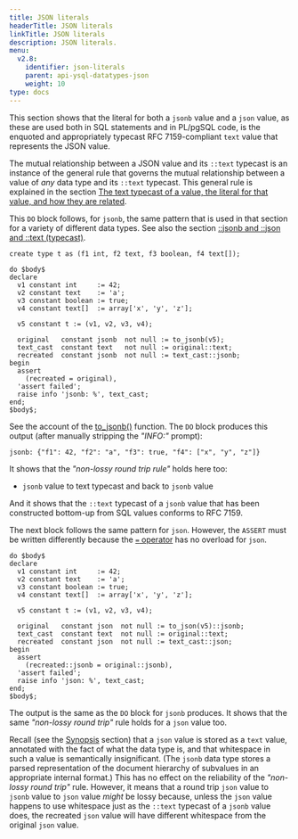 ```yaml
---
title: JSON literals
headerTitle: JSON literals
linkTitle: JSON literals
description: JSON literals.
menu:
  v2.8:
    identifier: json-literals
    parent: api-ysql-datatypes-json
    weight: 10
type: docs
---
```

This section shows that the literal for both a `jsonb` value and a `json` value, as these are used both in SQL statements and in PL/pgSQL code, is the enquoted and appropriately typecast RFC 7159-compliant `text` value that represents the JSON value.

The mutual relationship between a JSON value and its `::text` typecast is an instance of the general rule that governs the mutual relationship between a value of _any_ data type and its `::text` typecast. This general rule is explained in the section [The text typecast of a value, the literal for that value, and how they are related](../../type_array/literals/text-typecasting-and-literals/).

This `DO` block follows, for `jsonb`,  the same pattern that is used in that section for a variety of different data types. See also the section [::jsonb and ::json and ::text (typecast)](../functions-operators/typecast-operators/).

```plpgsql
create type t as (f1 int, f2 text, f3 boolean, f4 text[]);

do $body$
declare
  v1 constant int     := 42;
  v2 constant text    := 'a';
  v3 constant boolean := true;
  v4 constant text[]  := array['x', 'y', 'z'];

  v5 constant t := (v1, v2, v3, v4);

  original   constant jsonb  not null := to_jsonb(v5);
  text_cast  constant text   not null := original::text;
  recreated  constant jsonb  not null := text_cast::jsonb;
begin
  assert
    (recreated = original),
  'assert failed';
  raise info 'jsonb: %', text_cast;
end;
$body$;
```
See the account of the [to_jsonb()](../functions-operators/to-jsonb) function. The `DO` block produces this output (after manually stripping the _"INFO:"_ prompt):
```
jsonb: {"f1": 42, "f2": "a", "f3": true, "f4": ["x", "y", "z"]}
```
It shows that the _"non-lossy round trip rule"_ holds here too:

- `jsonb` value to text typecast and back to `jsonb` value

And it shows that the `::text` typecast of a `jsonb` value that has been constructed bottom-up from SQL values conforms to RFC 7159.

The next block follows the same pattern for `json`. However, the `ASSERT` must be written differently because the [`=` operator](../functions-operators/equality-operator/) has no overload for `json`.

```plpgsql
do $body$
declare
  v1 constant int     := 42;
  v2 constant text    := 'a';
  v3 constant boolean := true;
  v4 constant text[]  := array['x', 'y', 'z'];

  v5 constant t := (v1, v2, v3, v4);

  original   constant json  not null := to_json(v5)::jsonb;
  text_cast  constant text  not null := original::text;
  recreated  constant json  not null := text_cast::json;
begin
  assert
    (recreated::jsonb = original::jsonb),
  'assert failed';
  raise info 'json: %', text_cast;
end;
$body$;
```
The output is the same as the `DO` block for `jsonb` produces. It shows that the same _"non-lossy round trip"_ rule holds for a `json` value too.

Recall (see the [Synopsis](../../type_json/) section) that a `json` value is stored as a `text` value, annotated with the fact of what the data type is, and that whitespace in such a value is semantically insignificant. (The `jsonb` data type stores a parsed representation of the document hierarchy of subvalues in an appropriate internal format.) This has no effect on the reliability of the _"non-lossy round trip"_ rule. However, it means that a round trip `json` value to `jsonb` value to `json` value _might_ be lossy because, unless the `json` value happens to use whitespace just as the `::text` typecast of a `jsonb` value does, the recreated `json` value will have different whitespace from the original `json` value.
